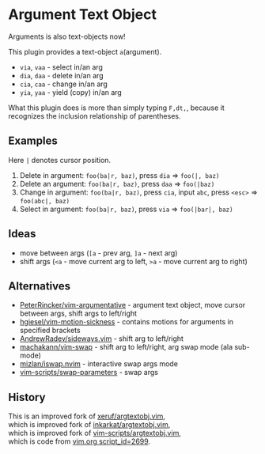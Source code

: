 # Argument Text Object
Arguments is also text-objects now!

This plugin provides a text-object `a`(argument).
- `via`, `vaa` - select in/an arg
- `dia`, `daa` - delete in/an arg
- `cia`, `caa` - change in/an arg
- `yia`, `yaa` - yield (copy) in/an arg

What this plugin does is more than simply typing `F,dt,`,
because it recognizes the inclusion relationship of parentheses.


## Examples
Here `|` denotes cursor position.

1. Delete in argument: `foo(ba|r, baz)`, press `dia` => `foo(|, baz)`
2. Delete an argument: `foo(ba|r, baz)`, press `daa` => `foo(|baz)`
3. Change in argument: `foo(ba|r, baz)`, press `cia`, input `abc`, press `<esc>` => `foo(abc|, baz)`
4. Select in argument: `foo(ba|r, baz)`, press `via` => `foo(|bar|, baz)`


## Ideas
- move between args (`[a` - prev arg, `]a` - next arg)
- shift args (`<a` - move current arg to left, `>a` - move current arg to right)


## Alternatives
- [PeterRincker/vim-argumentative](https://github.com/PeterRincker/vim-argumentative) - argument text object, move cursor between args, shift args to left/right
- [hgiesel/vim-motion-sickness](https://github.com/hgiesel/vim-motion-sickness#field-text-objects) - contains motions for arguments in specified brackets
- [AndrewRadev/sideways.vim](https://github.com/AndrewRadev/sideways.vim) - shift arg to left/right
- [machakann/vim-swap](https://github.com/machakann/vim-swap) - shift arg to left/right, arg swap mode (ala sub-mode)
- [mizlan/iswap.nvim](https://github.com/mizlan/iswap.nvim) - interactive swap args mode
- [vim-scripts/swap-parameters](https://github.com/vim-scripts/swap-parameters) - swap args


## History
This is an improved fork of [xeruf/argtextobj.vim](https://github.com/xeruf/argtextobj.vim),  
which is improved fork of [inkarkat/argtextobj.vim](https://github.com/inkarkat/argtextobj.vim),  
which is improved fork of [vim-scripts/argtextobj.vim](https://github.com/vim-scripts/argtextobj.vim),  
which is code from [vim.org script_id=2699](https://www.vim.org/scripts/script.php?script_id=2699).


